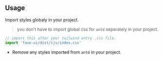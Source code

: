 ## Usage

Import styles globaly in your project.

> you don't have to import global css for `antd` seperately in your project.

```js
// import this after your tailwind entry .css file.
import 'fave-ui/dist/cjs/index.css'
```

- Remove any styles imported from `antd` in your project.
